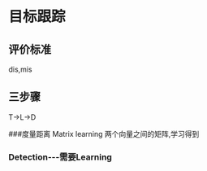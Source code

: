 # 目标跟踪

## 评价标准
dis,mis

## 三步骤
T->L->D

###度量距离
Matrix learning
两个向量之间的矩阵,学习得到

### Detection---需要Learning
